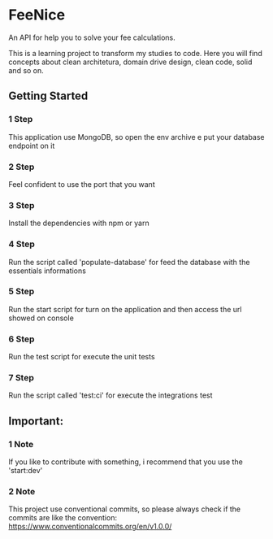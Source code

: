 # FeeNice

An API for help you to solve your fee calculations. 

This is a learning project to transform my studies to code. Here you will find concepts about clean architetura, domain drive design, clean code, solid and so on.

## Getting Started
### 1 Step
This application use MongoDB, so open the env archive e put your database endpoint on it

### 2 Step
Feel confident to use the port that you want

### 3 Step
Install the dependencies with npm or yarn

### 4 Step
Run the script called 'populate-database' for feed the database with the essentials informations

### 5 Step
Run the start script for turn on the application and then access the url showed on console

### 6 Step
Run the test script for execute the unit tests

### 7 Step 
Run the script called 'test:ci' for execute the integrations test

## Important:

### 1 Note
If you like to contribute with something, i recommend that you use the 'start:dev'

### 2 Note
This project use conventional commits, so please always check if the commits are like the convention:
https://www.conventionalcommits.org/en/v1.0.0/
